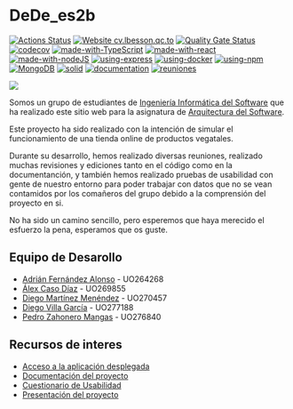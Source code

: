 # DeDe_es2b

[![Actions Status](https://github.com/arquisoft/dede_es2b/workflows/CI%20for%20ASW2122/badge.svg)](https://github.com/arquisoft/dede_es2b/actions)
[![Website cv.lbesson.qc.to](https://img.shields.io/badge/DeDe-Up-success?style=flat&logo=Heroku)](https://dede2b-webapp.herokuapp.com/)
[![Quality Gate Status](https://sonarcloud.io/api/project_badges/measure?project=Arquisoft_dede_es2b&metric=alert_status)](https://sonarcloud.io/summary/new_code?id=Arquisoft_dede_es2b)
[![codecov](https://codecov.io/gh/Arquisoft/dede_es2b/branch/master/graph/badge.svg?token=oJPjRjawRb)](https://codecov.io/gh/Arquisoft/dede_es2b)
[![made-with-TypeScript](https://img.shields.io/badge/Made%20with-TypeScript-%233178C6?style=flat&logo=ts-node)](https://www.typescriptlang.org)
[![made-with-react](https://img.shields.io/badge/Made%20with-React-%2361DAFB?style=flat&logo=React)](https://es.reactjs.org)
[![made-with-nodeJS](https://img.shields.io/badge/Made%20with-Node.js-%23339933?style=flat&logo=Node.js)](https://nodejs.org/es/)
[![using-express](https://img.shields.io/badge/Ussing-Express-black?style=flat&logo=Express)](https://expressjs.com/es/)
[![using-docker](https://img.shields.io/badge/Ussing-Docker-%232496ED?style=flat&logo=docker)](https://www.docker.com)
[![using-npm](https://img.shields.io/badge/Ussing-npm-%23CB3837?style=flat&logo=npm)](https://www.npmjs.com)
[![MongoDB](https://img.shields.io/badge/Database-MongoDB-%2347A248?style=flat&logo=MongoDB)](https://github.com/Arquisoft/dede_es2b/wiki)
[![solid](https://img.shields.io/badge/POD's-Solid-%232C4F7C?style=flat&logo=Solid)](https://github.com/Arquisoft/dede_es2b/wiki)
[![documentation](https://img.shields.io/badge/Docs-arc42-%232D50A5.svg?style=flat&logo=Archicad)](https://arquisoft.github.io/dede_es2b)
[![reuniones](https://img.shields.io/badge/Work%20meeting-Wiki-black?style=flat&logo=Docs.rs)](https://github.com/Arquisoft/dede_es2b/wiki)

<p float="left">
<img src="https://github.com/Arquisoft/dede_es2b/blob/Docs/docs/images/PortadaReadme.PNG?raw=true" >
</p>

Somos un grupo de estudiantes de [Ingeniería Informática del Software](https://ingenieriainformatica.uniovi.es) que ha realizado este sitio web para la 
asignatura de [Arquitectura del Software](https://github.com/Arquisoft). 

Este proyecto ha sido realizado con la intención de simular el funcionamiento de una tienda online de 
productos vegatales.

Durante su desarrollo, hemos realizado diversas reuniones, realizado muchas revisiones y ediciones tanto en el
código como en la documentanción, y también hemos realizado pruebas de usabilidad con gente de nuestro entorno
para poder trabajar con datos que no se vean contamidos por los comañeros del grupo debido a la comprensión del
proyecto en si.

No ha sido un camino sencillo, pero esperemos que haya merecido el esfuerzo la pena, esperamos que os guste.

## Equipo de Desarollo

- [Adrián Fernández Alonso](https://github.com/UO264268) - UO264268
- [Álex Caso Díaz](https://github.com/UO269855) - UO269855
- [Diego Martínez Menéndez](https://github.com/diegomarty00) - UO270457
- [Diego Villa García](https://github.com/UO277188) - UO277188
- [Pedro Zahonero Mangas](https://github.com/UO276840) - UO276840



## Recursos de interes

- [Acceso a la aplicación desplegada](https://dede2b-webapp.herokuapp.com/)
- [Documentación del proyecto](https://arquisoft.github.io/dede_es2b/) 
- [Cuestionario de Usabilidad](https://forms.office.com/r/TNV3Fd3kG6) 
- [Presentación del proyecto](https://acortar.link/DeDe_es2b)
